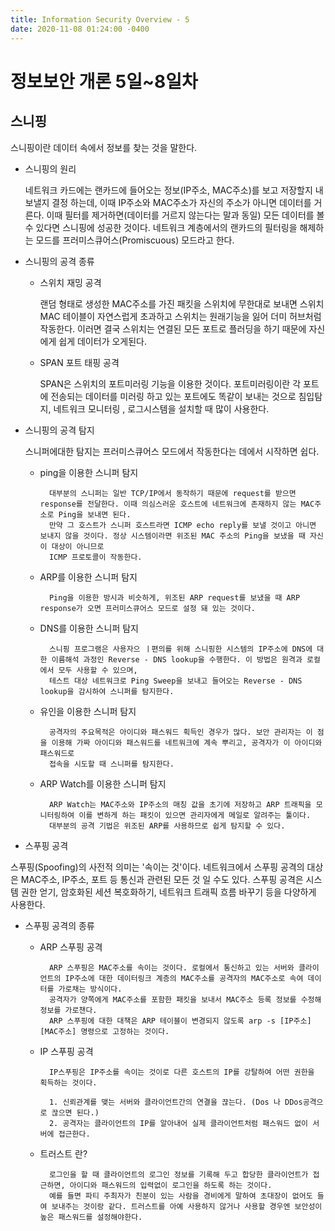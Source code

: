 ```yaml
---
title: Information Security Overview - 5
date: 2020-11-08 01:24:00 -0400
---
```


# 정보보안 개론 5일~8일차
## 스니핑
스니핑이란 데이터 속에서 정보를 찾는 것을 말한다.
- 스니핑의 원리

    네트워크 카드에는 랜카드에 들어오는 정보(IP주소, MAC주소)를 보고 저장할지 내보낼지 결정 하는데, 이때 IP주소와 MAC주소가 자신의 주소가 아니면 데이터를 거른다.
    이때 필터를 제거하면(데이터를 거르지 않는다는 말과 동일) 모든 데이터를 볼 수 있다면 스니핑에 성공한 것이다. 네트워크 계층에서의 랜카드의 필터링을 해제하는 모드를 프러미스큐어스(Promiscuous) 모드라고 한다.
    
- 스니핑의 공격 종류
    
    - 스위치 재밍 공격
    
        랜덤 형태로 생성한 MAC주소를 가진 패킷을 스위치에 무한대로 보내면 스위치 MAC 테이블이 자연스럽게 초과하고 스위치는 원래기능을 잃어 더미 허브처럼 작동한다.
        이러면 결국 스위치는 연결된 모든 포트로 플러딩을 하기 때문에 자신에게 쉽게 데이터가 오게된다.
        
    - SPAN 포트 태핑 공격
    
        SPAN은 스위치의 포트미러링 기능을 이용한 것이다. 포트미러링이란 각 포트에 전송되는 데이터를 미러링 하고 있는 포트에도 똑같이 보내는 것으로 침입탐지, 네트워크 모니터링
        , 로그시스템을 설치할 때 많이 사용한다.

- 스니핑의 공격 탐지

  스니퍼에대한 탐지는 프러미스큐어스 모드에서 작동한다는 데에서 시작하면 쉽다.
  
    - ping을 이용한 스니퍼 탐지
    
            대부분의 스니퍼는 일반 TCP/IP에서 동작하기 때문에 request를 받으면 response를 전달한다. 이때 의심스러운 호스트에 네트워크에 존재하지 않는 MAC주소로 Ping을 보내면 된다.
            만약 그 호스트가 스니퍼 호스트라면 ICMP echo reply를 보낼 것이고 아니면 보내지 않을 것이다. 정상 시스템이라면 위조된 MAC 주소의 Ping을 보냈을 때 자신이 대상이 아니므로
            ICMP 프로토콜이 작동한다.
        
    - ARP를 이용한 스니퍼 탐지
    
            Ping을 이용한 방시과 비슷하게, 위조된 ARP request를 보냈을 때 ARP response가 오면 프러미스큐어스 모드로 설정 돼 있는 것이다.
        
    - DNS를 이용한 스니퍼 탐지
    
            스니핑 프로그램은 사용자으 ㅣ편의를 위해 스니핑한 시스템의 IP주소에 DNS에 대한 이름해석 과정인 Reverse - DNS lookup을 수행한다. 이 방법은 원격과 로컬에서 모두 사용할 수 있으며,
            테스트 대상 네트워크로 Ping Sweep을 보내고 들어오는 Reverse - DNS lookup을 감시하여 스니퍼를 탐지한다.
        
    - 유인을 이용한 스니퍼 탐지
    
            공격자의 주요목적은 아이디와 패스워드 획득인 경우가 많다. 보안 관리자는 이 점을 이용해 가짜 아이디와 패스워드를 네트워크에 계속 뿌리고, 공격자가 이 아이디와 패스워드로
            접속을 시도할 때 스니퍼를 탐지한다.
        
    - ARP Watch를 이용한 스니퍼 탐지
    
            ARP Watch는 MAC주소와 IP주소의 매칭 값을 초기에 저장하고 ARP 트래픽을 모니터링하여 이를 변하게 하는 패킷이 있으면 관리자에게 메일로 알려주는 툴이다.
            대부분의 공격 기법은 위조된 ARP를 사용하므로 쉽게 탐지할 수 있다.

- 스푸핑 공격

스푸핑(Spoofing)의 사전적 의미는 '속이는 것'이다. 네트워크에서 스푸핑 공격의 대상은 MAC주소, IP주소, 포트 등 통신과 관련된 모든 것 일 수도 있다. 스푸핑 공격은 시스템 권한 얻기, 암호화된 세션 복호화하기, 네트워크 트래픽 흐름 바꾸기 등을 다양하게 사용한다.

- 스푸핑 공격의 종류

    - ARP 스푸핑 공격
    
            ARP 스푸핑은 MAC주소를 속이는 것이다. 로컬에서 통신하고 있는 서버와 클라이언트의 IP주소에 대한 데이터링크 계층의 MAC주소를 공격자의 MAC주소로 속여 데이터를 가로채는 방식이다.
            공격자가 양쪽에게 MAC주소를 포함한 패킷을 보내서 MAC주소 등록 정보를 수정해 정보를 가로챈다.
            ARP 스푸핑에 대한 대책은 ARP 테이블이 변경되지 않도록 arp -s [IP주소][MAC주소] 명령으로 고정하는 것이다.
            
    - IP 스푸핑 공격
    
            IP스푸핑은 IP주소를 속이는 것이로 다른 호스트의 IP를 강탈하여 어떤 권한을 획득하는 것이다.
            
            1. 신뢰관계를 맺는 서버와 클라이언트간의 연결을 끊는다. (Dos 나 DDos공격으로 끊으면 된다.)
            2. 공격자는 클라이언트의 IP를 알아내어 실제 클라이언트처럼 패스워드 없이 서버에 접근한다.
        
    - 트러스트 란?
    
            로그인을 할 때 클라이언트의 로그인 정보를 기록해 두고 합당한 클라이언트가 접근하면, 아이디와 패스워드의 입력없이 로그인을 하도록 하는 것이다.
            예를 들면 파티 주최자가 친분이 있는 사람을 경비에게 말하여 초대장이 없어도 들여 보내주는 것이랑 같다. 트러스트를 아예 사용하지 않거나 사용할 경우엔 보안성이 높은 패스워드를 설정해야한다.
